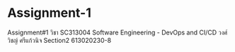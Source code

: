 # Assignment-1
Assignment#1 วิชา SC313004 Software Engineering - DevOps and CI/CD วงศ์วิชญ์ ศรีแก้วนิจ Section2 613020230-8
